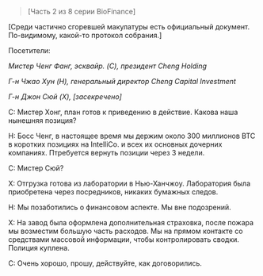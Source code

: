 >[Часть 2 из 8 серии BioFinance]

[Среди частично сгоревшей макулатуры есть официальный документ. По-видимому, какой-то протокол собрания.]

Посетители:

*Мистер Ченг Фанг, эсквайр. (C), президент Cheng Holding* 

*Г-н Чжао Хун (H), генеральный директор Cheng Capital Investment*

*Г-н Джон Сюй (X), [засекречено]*



С: Мистер Хонг, план готов к приведению в действие. Какова наша нынешняя позиция?

H: Босс Ченг, в настоящее время мы держим около 300 миллионов BTC в коротких позициях на IntelliCo. и всех их основных дочерних компаниях. Птребуется вернуть позиции через 3 недели.

С: Мистер Сюй?

X: Отгрузка готова из лаборатории в Нью-Ханчжоу. Лаборатория была приобретена через посредников, никаких бумажных следов.

H: Мы позаботились о финансовом аспекте. Мы вне подозрений.

X: На завод была оформлена дополнительная страховка, после пожара мы возместим большую часть расходов. Мы на прямом контакте со средствами массовой информации, чтобы контролировать сводки. Полиция куплена.

С: Очень хорошо, прошу, действуйте, как договорились.
